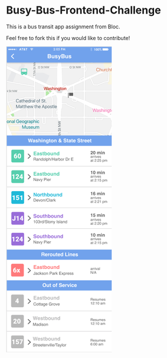 # Busy-Bus-Frontend-Challenge

This is a bus transit app assignment from Bloc. 

Feel free to fork this if you would like to contribute!

![screenshot](https://raw.githubusercontent.com/sabrinawolfchild/Busy-Bus-Frontend-Challenge/master/Images/Busy%20Bus%20screen%20shot.png)
